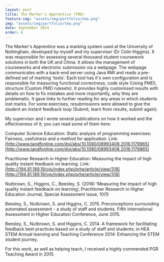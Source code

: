 ```yaml
---
layout: post
title: The Marker's Apprentice (TMA)
feature-img: "assets/img/portfolio/tma.png"
img: "assets/img/portfolio/tma.png"
date: September 2014
order: 4
---
```


The Marker's Apprentice was a marking system used at the University of Nottingham, developed by myself and my supervisor (Dr Colin Higgins).
It was responsible for assessing several thousand student coursework solutions in both the UK and China. It allows the management of courseworks and electronic submission via a webpage. The webpage communicates with a back-end server using Java RMI and reads a pre-defined set of marking 'tools'. Each tool has it's own configuration and is responsible for measuring functional correctness, code style (Using PMD), structure (Custom PMD rulesets). It provides highly customised results with details on how to fix mistakes and more importantly, why they are problematic. It gave links to further reading for any areas in which students lost marks. For some exercises, resubmissions were allowed to give the student an instant feedback loop (Submit, learn from results, submit again).

My supervisor and I wrote several publications on how it worked and the effectiveness of it; you can read some of them here:

Computer Science Education: Static analysis of programming exercises: Fairness, usefulness and a method for application. Link: [http://www.tandfonline.com/doi/abs/10.1080/08993408.2016.1179865](http://www.tandfonline.com/doi/abs/10.1080/08993408.2016.1179865)

Practitioner Research in Higher Education: Measuring the impact of high quality instant feedback on learning. Link:
[http://194.81.189.19/ojs/index.php/prhe/article/view/318](http://194.81.189.19/ojs/index.php/prhe/article/view/318)

Nutbrown, S., Higgins, C., Beesley, S. (2016) ‘Measuring the impact of high quality instant feedback on learning’, Practitioner Research in Higher Education Journal, Special Assessment issue, 10(1)

Beesley, S., Nutbrown, S. and Higgins, C. 2015. Preconceptions surrounding automated assessment - a study of staff and students. Fifth International Assessment in Higher Education Conference, June 2015.

Beesley, S., Nutbrown, S. and Higgins, C. 2014. A framework for facilitating feedback best practices based on a study of staff and students: in HEA STEM Annual learning and Teaching Conference 2014: Enhancing the STEM student journey.


For this work, as well as helping teach, I received a highly commended PGR Teaching Award in 2015.